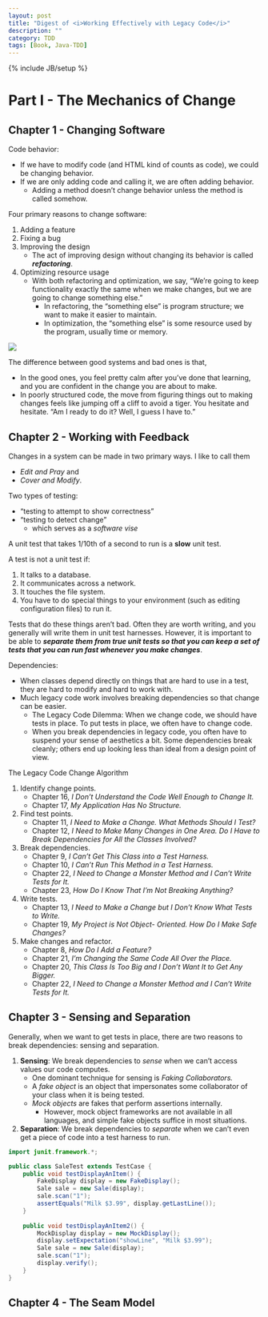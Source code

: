 ```yaml
---
layout: post
title: "Digest of <i>Working Effectively with Legacy Code</i>"
description: ""
category: TDD
tags: [Book, Java-TDD]
---
```

{% include JB/setup %}

[4-reasons-to-change]: https://farm9.staticflickr.com/8842/28276622872_ee20c98b6d_o_d.jpg

# Part I - The Mechanics of Change

## Chapter 1 - Changing Software

Code behavior:

- If we have to modify code (and HTML kind of counts as code), we could be changing behavior. 
- If we are only adding code and calling it, we are often adding behavior.
	- Adding a method doesn’t change behavior unless the method is called somehow.

Four primary reasons to change software:

1. Adding a feature
2. Fixing a bug
3. Improving the design
	- The act of improving design without changing its behavior is called _**refactoring**_.
4. Optimizing resource usage
	- With both refactoring and optimization, we say, “We’re going to keep functionality exactly the same when we make changes, but we are going to change something else.” 
		- In refactoring, the “something else” is program structure; we want to make it easier to maintain. 
		- In optimization, the “something else” is some resource used by the program, usually time or memory.
		
![][4-reasons-to-change]

The difference between good systems and bad ones is that, 

- In the good ones, you feel pretty calm after you’ve done that learning, and you are confident in the change you are about to make. 
- In poorly structured code, the move from figuring things out to making changes feels like jumping off a cliff to avoid a tiger. You hesitate and hesitate. “Am I ready to do it? Well, I guess I have to.”

## Chapter 2 - Working with Feedback

Changes in a system can be made in two primary ways. I like to call them

- _Edit and Pray_ and 
- _Cover and Modify_.

Two types of testing:

- “testing to attempt to show correctness”
- “testing to detect change”
	- which serves as a _software vise_
	
A unit test that takes 1/10th of a second to run is a **slow** unit test.

A test is not a unit test if:

1. It talks to a database.
2. It communicates across a network.
3. It touches the file system.
4. You have to do special things to your environment (such as editing configuration files) to run it.

Tests that do these things aren’t bad. Often they are worth writing, and you generally will write them in unit test harnesses. However, it is important to be able to _**separate them from true unit tests so that you can keep a set of tests that you can run fast whenever you make changes**_.

Dependencies:

- When classes depend directly on things that are hard to use in a test, they are hard to modify and hard to work with.
-  Much legacy code work involves breaking dependencies so that change can be easier.
	- The Legacy Code Dilemma: When we change code, we should have tests in place. To put tests in place, we often have to change code.
	- When you break dependencies in legacy code, you often have to suspend your sense of aesthetics a bit. Some dependencies break cleanly; others end up looking less than ideal from a design point of view.
	
The Legacy Code Change Algorithm

1. Identify change points.
	- Chapter 16, _I Don’t Understand the Code Well Enough to Change It._
	- Chapter 17, _My Application Has No Structure._
2. Find test points.
	- Chapter 11, _I Need to Make a Change. What Methods Should I Test?_
	- Chapter 12, _I Need to Make Many Changes in One Area. Do I Have to Break Dependencies for All the Classes Involved?_
3. Break dependencies.
	- Chapter 9, _I Can’t Get This Class into a Test Harness._
	- Chapter 10, _I Can’t Run This Method in a Test Harness._
	- Chapter 22, _I Need to Change a Monster Method and I Can’t Write Tests for It._
	- Chapter 23, _How Do I Know That I’m Not Breaking Anything?_
4. Write tests.
	- Chapter 13, _I Need to Make a Change but I Don’t Know What Tests to Write._
	- Chapter 19, _My Project is Not Object- Oriented. How Do I Make Safe Changes?_
5. Make changes and refactor.
	- Chapter 8, _How Do I Add a Feature?_
	- Chapter 21, _I’m Changing the Same Code All Over the Place._
	- Chapter 20, _This Class Is Too Big and I Don’t Want It to Get Any Bigger._
	- Chapter 22, _I Need to Change a Monster Method and I Can’t Write Tests for It._
	
## Chapter 3 - Sensing and Separation

Generally, when we want to get tests in place, there are two reasons to break dependencies: sensing and separation. 

1. **Sensing**: We break dependencies to _sense_ when we can’t access values our code computes. 
	- One dominant technique for sensing is _Faking Collaborators._
	- A _fake object_ is an object that impersonates some collaborator of your class when it is being tested.
	- _Mock objects_ are fakes that perform assertions internally.
		- However, mock object frameworks are not available in all languages, and simple fake objects suffice in most situations.
2. **Separation**: We break dependencies to _separate_ when we can’t even get a piece of code into a test harness to run.

```java
import junit.framework.*;

public class SaleTest extends TestCase {
	public void testDisplayAnItem() {
		FakeDisplay display = new FakeDisplay();
		Sale sale = new Sale(display);
		sale.scan("1");
		assertEquals("Milk $3.99", display.getLastLine());
	}
	
	public void testDisplayAnItem2() {
		MockDisplay display = new MockDisplay();
		display.setExpectation("showLine", "Milk $3.99");
		Sale sale = new Sale(display);
		sale.scan("1");
		display.verify();
	}
}
```

## Chapter 4 - The Seam Model